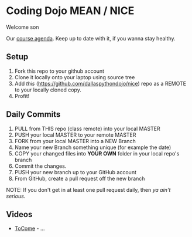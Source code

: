 # Coding Dojo MEAN / NICE
Welcome son

Our [course agenda](https://github.com/dallaspythondojo/nice/blob/master/Schedule.pdf). Keep up to date with it, if you wanna stay healthy.

## Setup
 1. Fork this repo to your github account
 2. Clone it locally onto your laptop using source tree
 3. Add *this* (https://github.com/dallaspythondojo/nice) repo as a REMOTE to your locally cloned copy.
 3. Profit!

## Daily Commits
 1. PULL from THIS repo (class remote) into your local MASTER
 2. PUSH your local MASTER to your remote MASTER
 2. FORK from your local MASTER into a NEW Branch
 3. Name your new Branch something unique (for example the date)
 4. COPY your changed files into __YOUR OWN__ folder in your local repo's branch
 5. Commit the changes.
 6. PUSH your new branch up to your GitHub account
 7. From GitHub, create a pull request off the new branch

NOTE: If you don't get in at least one pull request daily, then *_ya ain't serious_*.

## Videos

* [ToCome](https://youtube.com) - ...
